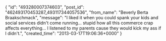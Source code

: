  {
   "id": "493280007374603",
   "post_id": "462493170453287_493117344057536",
   "from_name": "Beverly Berta Braakschmack",
   "message": "I liked it when you could spank your kids and social services didn't come running... stupid how all this commerce crap affects everything... I listened to my parents cause they would kick my ass if I didn't.",
   "created_time": "2013-03-17T19:06:36+0000"
 }
